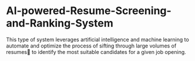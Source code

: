 # AI-powered-Resume-Screening-and-Ranking-System
This type of system leverages artificial intelligence and machine learning to automate and optimize the process of sifting through large volumes of resumes📄 to identify the most suitable candidates for a given job opening.

